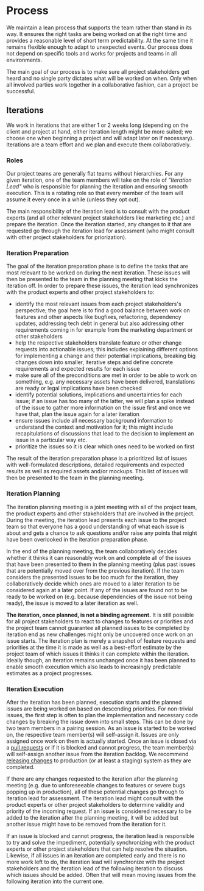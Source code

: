 # Process

We maintain a lean process that supports the team rather than stand in its way.
It ensures the right tasks are being worked on at the right time and provides a
reasonable level of short term predictability. At the same time it remains
flexible enough to adapt to unexpected events. Our process does not depend on
specific tools and works for projects and teams in all environments.

The main goal of our process is to make sure all project stakeholders get heard
and no single party dictates what will be worked on when. Only when all
involved parties work together in a collaborative fashion, can a project be
successful.

## Iterations

We work in iterations that are either 1 or 2 weeks long (depending on the
client and project at hand, either iteration length might be more suited; we
choose one when beginning a project and will adapt later on if necessary).
Iterations are a team effort and we plan and execute them collaboratively.

### Roles

Our project teams are generally flat teams without hierarchies. For any given
iteration, one of the team members will take on the role of _"Iteration Lead"_
who is responsible for planning the iteration and ensuring smooth execution.
This is a rotating role so that every member of the team will assume it every
once in a while (unless they opt out).

The main responsibility of the iteration lead is to consult with the product
experts (and all other relevant project stakeholders like marketing etc.) and
prepare the iteration. Once the iteration started, any changes to it that are
requested go through the iteration lead for assessment (who might consult with
other project stakeholders for priorization).

### Iteration Preparation

The goal of the iteration preparation phase is to define the tasks that are
most relevant to be worked on during the next iteration. These issues will then
be presented to the team in the planning meeting that kicks the iteration off.
In order to prepare these issues, the iteration lead synchronizes with the
product experts and other project stakeholders to:

* identify the most relevant issues from each project stakeholders's
  perspective; the goal here is to find a good balance between work on features
  and other aspects like bugfixes, refactoring, dependency updates, addressing
  tech debt in general but also addressing other requirements coming in for
  example from the marketing department or other stakeholders
* help the respective stakeholders translate feature or other change requests
  into actionable issues; this includes explaining different options for
  implementing a change and their potential implications, breaking big changes
  down into smaller, iterative steps and define concrete requirements and
  expected results for each issue
* make sure all of the preconditions are met in order to be able to work on
  something, e.g. any necessary assets have been delivered, translations are
  ready or legal implications have been checked
* identify potential solutions, implications and uncertainties for each issue;
  if an issue has too many of the latter, we will plan a spike instead of the
  issue to gather more information on the issue first and once we have that,
  plan the issue again for a later iteration
* ensure issues include all necessary background information to understand the
  context and motivation for it; this might include recapitulations of
  discussions that lead to the decision to implement an issue in a particular
  way etc.
* prioritize the issues so it is clear which ones need to be worked on first

The result of the iteration preparation phase is a prioritized list of issues
with well-formulated descriptions, detailed requirements and expected results
as well as required assets and/or mockups. This list of issues will then be
presented to the team in the planning meeting.

### Iteration Planning

The iteration planning meeting is a joint meeting with all of the project
team, the product experts and other stakeholders that are involved in the
project. During the meeting, the iteration lead presents each issue to the
project team so that everyone has a good understanding of what each issue is
about and gets a chance to ask questions and/or raise any points that might
have been overlooked in the iteration preparation phase.

In the end of the planning meeting, the team collaboratively decides whether it
thinks it can reasonably work on and complete all of the issues that have been
presented to them in the planning meeting (plus past issues that are
potentially moved over from the previous iteration). If the team considers the
presented issues to be too much for the iteration, they collaboratively decide
which ones are moved to a later iteration to be considered again at a later
point. If any of the issues are found not to be ready to be worked on (e.g.
because dependencies of the issue not being ready), the issue is moved to a
later iteration as well.

**The iteration, once planned, is not a binding agreement.** It is still
possible for all project stakeholders to react to changes to features or
priorities and the project team cannot guarantee all planned issues to be
completed by iteration end as new challenges might only be uncovered once work
on an issue starts. The iteration plan is merely a snapshot of feature requests
and priorities at the time it is made as well as a best-effort estimate by the
project team of which issues it thinks it can complete within the iteration.
Ideally though, an iteration remains unchanged once it has been planned to
enable smooth execution which also leads to increasingly predictable estimates
as a project progresses.

### Iteration Execution

After the iteration has been planned, execution starts and the planned issues
are being worked on based on descending priorities. For non-trivial issues, the
first step is often to plan the implementation and necessary code changes by
breaking the issue down into small steps. This can be done by two team members
in a pairing session. As an issue is started to be worked on, the respective
team member(s) will self-assign it. Issues are only assigned once work on them
is actually started. Once an issue is closed via a
[pull requests](../workflow/) or if it is blocked and cannot progress, the team
member(s) will self-assign another issue from the iteration backlog. We
recommend [releasing changes](../workflow/) to production (or at least a
staging) system as they are completed.

If there are any changes requested to the iteration after the planning meeting
(e.g. due to unforeseeable changes to features or severe bugs popping up in
production), all of these potential changes go through to iteration lead for
assessment. The iteration lead might consult with the product experts or other
project stakeholders to determine validity and priority of the incoming
request. If an issue is considered necessary to be added to the iteration after
the planning meeting, it will be added but another issue might have to be
removed from the iteration for it.

If an issue is blocked and cannot progress, the iteration lead is responsible
to try and solve the impediment, potentially synchronizing with the product
experts or other project stakeholders that can help resolve the situation.
Likewise, if all issues in an iteration are completed early and there is no
more work left to do, the iteration lead will synchronize with the project
stakeholders and the iteration lead of the following iteration to discuss which
issues should be added. Often that will mean moving issues from the following
iteration into the current one.
